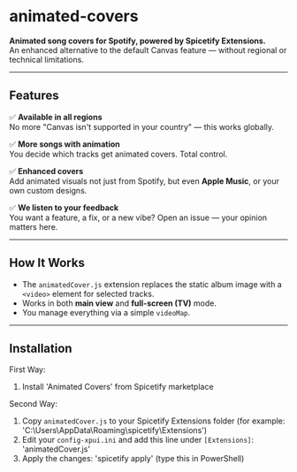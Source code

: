 # animated-covers

**Animated song covers for Spotify, powered by Spicetify Extensions.**  
An enhanced alternative to the default Canvas feature — without regional or technical limitations.

---

## Features

✅ **Available in all regions**  
No more "Canvas isn't supported in your country" — this works globally.

✅ **More songs with animation**  
You decide which tracks get animated covers. Total control.

✅ **Enhanced covers**  
Add animated visuals not just from Spotify, but even **Apple Music**, or your own custom designs.

✅ **We listen to your feedback**  
You want a feature, a fix, or a new vibe? Open an issue — your opinion matters here.

---

## How It Works

- The `animatedCover.js` extension replaces the static album image with a `<video>` element for selected tracks.
- Works in both **main view** and **full-screen (TV)** mode.
- You manage everything via a simple `videoMap`.

---

## Installation

First Way:
1. Install 'Animated Covers' from Spicetify marketplace

Second Way:
1. Copy `animatedCover.js` to your Spicetify Extensions folder (for example: 'C:\Users<YourUsername>\AppData\Roaming\spicetify\Extensions')
2. Edit your `config-xpui.ini` and add this line under `[Extensions]`: 'animatedCover.js'
3. Apply the changes: 'spicetify apply' (type this in PowerShell)
